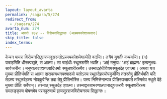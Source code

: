 ```yaml
---
layout: layout_avarta
permalink: /sagara/5/274
redirect_from:
  - /sagara/274
avarta_num: 274
title: आवर्तः २७४ -- विरोचनसिद्धान्तः (अन्नमयकोशात्मवादः)
skip_title: false
index_terms: 
---
```


केचन पामरा विरोचनसिद्धान्तमनुसरन्तोऽन्नमयकोशमेवात्मेति वदन्ति। तत्रैवं युक्तीः कथयन्ति। (१) यत्राहमिति धीरुत्पद्यते, स आत्मा।
सा चाहंधीः स्थूलशरीरे भवति। 'अहं मनुष्यः' 'अहं ब्राह्मणः' इत्यनुभवः
सार्वजनीनः। मनुष्यत्वब्राह्मणत्वादिधर्माः स्थूलशरीरस्यैव। तस्मादहंधीविषयस्थूलदेह एवात्मा। अथवा यत्र मुख्या प्रीतिर्भवति स आत्मा
दारापत्यधनपश्वादयो यतोऽस्य स्थूलदेहस्योपकुर्वन्ति ततस्तेषु प्रीतिर्भवति
यदि तेऽस्य स्थुलदेहस्य नोपकुर्वन्ति तदा तेषु प्रीतिर्नास्ति। यस्य निमित्तेनान्यत्र प्रीतिरुपजायते तस्मिन्नेव स्थुले देहे मुख्या प्रीतिः सर्वेषाम्। तस्मात्
स्थुलदेह एवात्मा। तस्माद्वस्त्राभरणान्नपानाद्युपकरणैः स्थूलशरीरस्य समलङ्कृत्य
पोषणमेव परमपुरुषार्थ इत्यसुरराजविरोचनस्य सिद्धान्तः।
